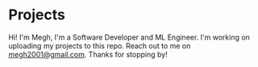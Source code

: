 # Projects

Hi! I'm Megh, I'm a Software Developer and ML Engineer.
I'm working on uploading my projects to this repo.
Reach out to me on megh2001@gmail.com. Thanks for stopping by!
